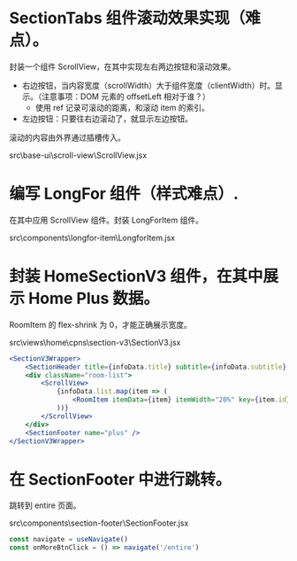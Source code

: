 # SectionTabs 组件滚动效果实现（难点）。

封装一个组件 ScrollView，在其中实现左右两边按钮和滚动效果。

- 右边按钮，当内容宽度（scrollWidth）大于组件宽度（clientWidth）时。显示。（注意事项：DOM 元素的 offsetLeft 相对于谁？）
	- 使用 ref 记录可滚动的距离，和滚动 item 的索引。
- 左边按钮：只要往右边滚动了，就显示左边按钮。

滚动的内容由外界通过插槽传入。

src\base-ui\scroll-view\ScrollView.jsx

# 编写 LongFor 组件（样式难点）.

在其中应用 ScrollView 组件。封装 LongForItem 组件。

src\components\longfor-item\LongforItem.jsx

# 封装 HomeSectionV3 组件，在其中展示 Home Plus 数据。

RoomItem 的 flex-shrink 为 0，才能正确展示宽度。

src\views\home\cpns\section-v3\SectionV3.jsx

```jsx
<SectionV3Wrapper>
	<SectionHeader title={infoData.title} subtitle={infoData.subtitle} />
	<div className="room-list">
		<ScrollView>
			{infoData.list.map(item => (
				<RoomItem itemData={item} itemWidth="20%" key={item.id} />
			))}
		</ScrollView>
	</div>
	<SectionFooter name="plus" />
</SectionV3Wrapper>
```

# 在 SectionFooter 中进行跳转。	

跳转到 entire 页面。

src\components\section-footer\SectionFooter.jsx

```jsx
const navigate = useNavigate()
const onMoreBtnClick = () => navigate('/entire')
```

